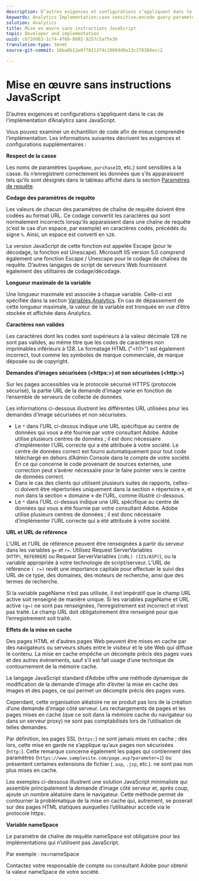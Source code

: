 ```yaml
---
description: D’autres exigences et configurations s’appliquent dans le cas de l’implémentation d’Analytics sans JavaScript.
keywords: Analytics Implementation;case sensitive;encode query parameters;invalid characters;secure image requests;maximum variable length;referring;url;caching;namespace
solution: Analytics
title: Mise en œuvre sans instructions JavaScript
topic: Developer and implementation
uuid: c672dd63-1c74-4f66-8992-9257c5a75e36
translation-type: tm+mt
source-git-commit: 16ba0b12e0f70112f4c10804d0a13c278388ecc2

---
```



# Mise en œuvre sans instructions JavaScript

D’autres exigences et configurations s’appliquent dans le cas de l’implémentation d’Analytics sans JavaScript.

Vous pouvez examiner un échantillon de code afin de mieux comprendre l’implémentation. Les informations suivantes décrivent les exigences et configurations supplémentaires :

<!--Meike, I converted this from a table. Table within a table was a mess, and I'm not sure I captured everything. Please check this content against the orginal. -Bob -->

**Respect de la casse**

Les noms de paramètres (`pageName`, `purchaseID`, etc.) sont sensibles à la casse. Ils n’enregistrent correctement les données que s’ils apparaissent tels qu’ils sont désignés dans le tableau affiché dans la section [Paramètres de requête](/help/implement/js-implementation/data-collection/query-parameters.md).

**Codage des paramètres de requête**

Les valeurs de chacun des paramètres de chaîne de requête doivent être codées au format URL. Ce codage convertit les caractères qui sont normalement incorrects lorsqu’ils apparaissent dans une chaîne de requête (c’est le cas d’un espace, par exemple) en caractères codés, précédés du signe `%`. Ainsi, un espace est converti en `%20`.

La version JavaScript de cette fonction est appelée Escape (pour le décodage, la fonction est Unescape). Microsoft IIS version 5.0 comprend également une fonction Escape / Unescape pour le codage de chaînes de requête. D’autres langages de script de serveurs Web fournissent également des utilitaires de codage/décodage.

**Longueur maximale de la variable**

Une longueur maximale est associée à chaque variable. Celle-ci est spécifiée dans la section [Variables Analytics](/help/implement/js-implementation/c-variables/sc-variables.md). En cas de dépassement de cette longueur maximale, la valeur de la variable est tronquée en vue d’être stockée et affichée dans Analytics.

**Caractères non valides**

Les caractères dont les codes sont supérieurs à la valeur décimale 128 ne sont pas valides, au même titre que les codes de caractères non imprimables inférieurs à 128. Le formatage HTML ("&lt;h1&gt;") est également incorrect, tout comme les symboles de marque commerciale, de marque déposée ou de copyright.

**Demandes d’images sécurisées (&lt;https:&gt;) et non sécurisées (&lt;http:&gt;)**

Sur les pages accessibles via le protocole sécurisé HTTPS (protocole sécurisé), la partie URL de la demande d’image varie en fonction de l’ensemble de serveurs de collecte de données.

Les informations ci-dessous illustrent les différentes URL utilisées pour les demandes d’image sécurisées et non sécurisées.

* Le `*` dans l’URL ci-dessus indique une URL spécifique au centre de données qui vous a été fournie par votre consultant Adobe. Adobe utilise plusieurs centres de données ; il est donc nécessaire d’implémenter l’URL correcte qui a été attribuée à votre société. Le centre de données correct est fourni automatiquement pour tout code téléchargé en dehors d’Admin Console dans le compte de votre société. En ce qui concerne le code provenant de sources externes, une correction peut s’avérer nécessaire pour le faire pointer vers le centre de données correct.
* Dans le cas des clients qui utilisent plusieurs suites de rapports, celles-ci doivent être répertoriées uniquement dans la section « répertoire », et non dans la section « domaine » de l’URL, comme illustré ci-dessous.
* Le `*` dans l’URL ci-dessus indique une URL spécifique au centre de données qui vous a été fournie par votre consultant Adobe. Adobe utilise plusieurs centres de données ; il est donc nécessaire d’implémenter l’URL correcte qui a été attribuée à votre société.

**URL et URL de référence**

L’URL et l’URL de référence peuvent être renseignées à partir du serveur dans les variables `g=` et `r=`. Utilisez Request ServerVariables (`HTTP\_REFERRER`) ou Request ServerVariables (`(URL) (IIS/ASP)`), ou la variable appropriée à votre technologie de script/serveur. L’URL de référence `( r=)` revêt une importance capitale pour effectuer le suivi des URL de ce type, des domaines, des moteurs de recherche, ainsi que des termes de recherche.

Si la variable pageName n’est pas utilisée, il est impératif que le champ URL active soit renseigné de manière unique. Si les variables pageName et URL active `(g=)` ne sont pas renseignées, l’enregistrement est incorrect et n’est pas traité. Le champ URL doit obligatoirement être renseigné pour que l’enregistrement soit traité.

**Effets de la mise en cache**

Des pages HTML et d’autres pages Web peuvent être mises en cache par des navigateurs ou serveurs situés entre le visiteur et le site Web qui diffuse le contenu. La mise en cache empêche un décompte précis des pages vues et des autres événements, sauf s’il est fait usage d’une technique de contournement de la mémoire cache.

Le langage JavaScript standard d’Adobe offre une méthode dynamique de modification de la demande d’image afin d’éviter la mise en cache des images et des pages, ce qui permet un décompte précis des pages vues.

Cependant, cette organisation aléatoire ne se produit pas lors de la création d’une demande d’image côté serveur. Les rechargements de pages et les pages mises en cache (que ce soit dans la mémoire cache du navigateur ou dans un serveur proxy) ne sont pas comptabilisés lors de l’utilisation de telles demandes.

Par définition, les pages SSL (`https:`) ne sont jamais mises en cache ; dès lors, cette mise en garde ne s’applique qu’aux pages non sécurisées (`http:`). Cette remarque concerne également les pages qui contiennent des paramètres (`https://www.samplesite.com/page.asp?parameter=1`) ou présentent certaines extensions de fichier (`.asp`, `.jsp`, etc.). ne sont pas non plus mises en cache.

Les exemples ci-dessous illustrent une solution JavaScript minimaliste qui assemble principalement la demande d’image côté serveur et, après coup, ajoute un nombre aléatoire dans le navigateur. Cette méthode permet de contourner la problématique de la mise en cache qui, autrement, se poserait sur des pages HTML statiques auxquelles l’utilisateur accède via le protocole https:.

**Variable nameSpace**

Le paramètre de chaîne de requête nameSpace est obligatoire pour les implémentations qui n’utilisent pas JavaScript.

Par exemple : ns=nameSpace

Contactez votre responsable de compte ou consultant Adobe pour obtenir la valeur nameSpace de votre société.
